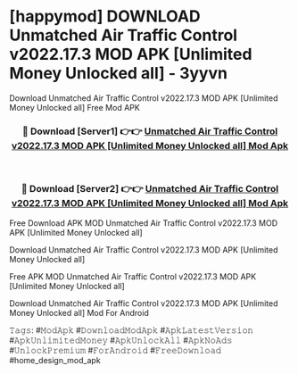 # [happymod] DOWNLOAD Unmatched Air Traffic Control v2022.17.3 MOD APK [Unlimited Money Unlocked all] - 3yyvn
Download Unmatched Air Traffic Control v2022.17.3 MOD APK [Unlimited Money Unlocked all] Free Mod APK

<div align="center">
<h3>🔴 Download [Server1] 👉👉 <a href="https://apk-comot.site?title=Unmatched_Air_Traffic_Control_v2022.17.3_MOD_APK_[Unlimited_Money_Unlocked_all]">Unmatched Air Traffic Control v2022.17.3 MOD APK [Unlimited Money Unlocked all] Mod Apk</a></h3><br>

<h3>🔴 Download [Server2] 👉👉 <a href="https://apk-comot.site?title=Unmatched_Air_Traffic_Control_v2022.17.3_MOD_APK_[Unlimited_Money_Unlocked_all]">Unmatched Air Traffic Control v2022.17.3 MOD APK [Unlimited Money Unlocked all] Mod Apk</a></h3>
</div>


Free Download APK MOD Unmatched Air Traffic Control v2022.17.3 MOD APK [Unlimited Money Unlocked all]

Download Unmatched Air Traffic Control v2022.17.3 MOD APK [Unlimited Money Unlocked all] 

Free APK MOD Unmatched Air Traffic Control v2022.17.3 MOD APK [Unlimited Money Unlocked all] 

Download Unmatched Air Traffic Control v2022.17.3 MOD APK [Unlimited Money Unlocked all] Mod For Android

𝚃𝚊𝚐𝚜: #𝙼𝚘𝚍𝙰𝚙𝚔 #𝙳𝚘𝚠𝚗𝚕𝚘𝚊𝚍𝙼𝚘𝚍𝙰𝚙𝚔 #𝙰𝚙𝚔𝙻𝚊𝚝𝚎𝚜𝚝𝚅𝚎𝚛𝚜𝚒𝚘𝚗 #𝙰𝚙𝚔𝚄𝚗𝚕𝚒𝚖𝚒𝚝𝚎𝚍𝙼𝚘𝚗𝚎𝚢 #𝙰𝚙𝚔𝚄𝚗𝚕𝚘𝚌𝚔𝙰𝚕𝚕 #𝙰𝚙𝚔𝙽𝚘𝙰𝚍𝚜 #𝚄𝚗𝚕𝚘𝚌𝚔𝙿𝚛𝚎𝚖𝚒𝚞𝚖 #𝙵𝚘𝚛𝙰𝚗𝚍𝚛𝚘𝚒𝚍 #𝙵𝚛𝚎𝚎𝙳𝚘𝚠𝚗𝚕𝚘𝚊𝚍 #home_design_mod_apk